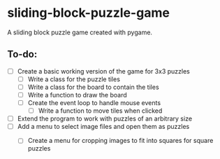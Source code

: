 # sliding-block-puzzle-game
A sliding block puzzle game created with pygame.

## To-do:
-[ ] Create a basic working version of the game for 3x3 puzzles
    -[ ] Write a class for the puzzle tiles
    -[ ] Write a class for the board to contain the tiles
    -[ ] Write a function to draw the board
    -[ ] Create the event loop to handle mouse events
        -[ ] Write a function to move tiles when clicked
-[ ] Extend the program to work with puzzles of an arbitrary size
-[ ] Add a menu to select image files and open them as puzzles
    -[ ] Create a menu for cropping images to fit into squares for square puzzles

